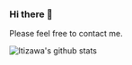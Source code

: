 ### Hi there 👋

Please feel free to contact me.

![Itizawa's github stats](https://github-readme-stats.vercel.app/api?username=itizawa&show_icons=true&theme=dark)
